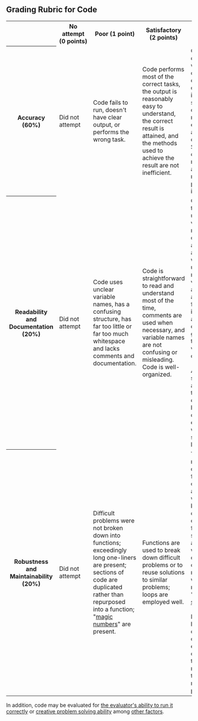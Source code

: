 ## Grading Rubric for Code ##

<table>
  <tr>
    <th></th>
    <th>No attempt (0&nbsp;points)</th>
    <th>Poor (1&nbsp;point)</th>
    <th>Satisfactory (2&nbsp;points)</th>
	<th>Excellent (3&nbsp;points)</th>
  </tr>
  <tr>
    <th>Accuracy (60%)</th>
	<td>Did not attempt</td>
    <td>Code fails to run, doesn't have clear output, or performs the wrong task.</td>
    <td>Code performs most of the correct tasks, the output is reasonably easy to understand, the correct result is attained, and the methods used to achieve the result are not inefficient.</td>
    <td>Code runs correctly without crashing, the output is very clear, and the intended or suitably correct methods are employed to achieve the correct result. Student has chosen the most efficient algorithm reasonable if performance is a concern.</td>
  </tr>
  <tr>
    <th>Readability and Documentation (20%)</th>
	<td>Did not attempt</td>
    <td>Code uses unclear variable names, has a confusing structure, has far too little or far too much whitespace and lacks comments and documentation.</td>
    <td>Code is straightforward to read and understand most of the time, comments are used when necessary, and variable names are not confusing or misleading. Code is well-organized.</td>
    <td>Code is easy to read and understand, variable names are clear, an appropriate amount of whitespace is used to maximize visibility, tabs and spaces are not mixed for indentation, and sufficient comments are given. Overall, the code is very well-documented. <br/> <br/> Any coding sections of the assignment that were not completed have documentation explaining what a coded solution would look like.</td>
  </tr>
  <tr>
    <th>Robustness and Maintainability (20%)</th>
	<td>Did not attempt</td>
    <td>Difficult problems were not broken down into functions; exceedingly long one-liners are present; sections of code are duplicated rather than repurposed into a function; "<a href="https://en.wikipedia.org/wiki/Magic_number_(programming)">magic numbers</a>" are present.</td>
    <td>Functions are used to break down difficult problems or to reuse solutions to similar problems; loops are employed well.</td>
    <td>The code is neatly decoupled into functions or classes or files as needed without becoming overly complicated; functions are short, concise, and cohesive without losing clarity; code can be easily modified without requiring "<a href=https://en.wikipedia.org/wiki/Shotgun_surgerya>shotgun surgery</a>." <BR/><br/>Functions handle edge cases correctly, exceptions are caught and thrown if necessary, testing suite may even be present.</td>
</table>

In addition, code may be evaluated for [the evaluator's ability to run it correctly](./rubric_mech.md) or [creative problem solving ability](./rubric_spark.md) among [other factors](./README.MD).
